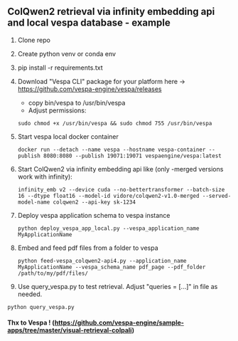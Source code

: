 ## ColQwen2 retrieval via infinity embedding api and local vespa database - example


1. Clone repo
2. Create python venv or conda env
3. pip install -r requirements.txt
4. Download "Vespa CLI" package for your platform here -> https://github.com/vespa-engine/vespa/releases
   - copy bin/vespa to /usr/bin/vespa
   - Adjust permissions:
   ```
   sudo chmod +x /usr/bin/vespa && sudo chmod 755 /usr/bin/vespa
   ```
6. Start vespa local docker container
   ```
   docker run --detach --name vespa --hostname vespa-container --publish 8080:8080 --publish 19071:19071 vespaengine/vespa:latest
   ```
7. Start ColQwen2 via infinity embedding api like (only -merged versions work with infinity):
   ```
   infinity_emb v2 --device cuda --no-bettertransformer --batch-size 16 --dtype float16 --model-id vidore/colqwen2-v1.0-merged --served-model-name colqwen2 --api-key sk-1234
   ```
8. Deploy vespa application schema to vespa instance
   ```
   python deploy_vespa_app_local.py --vespa_application_name MyApplicationName
   ```

9. Embed and feed pdf files from a folder to vespa
   ```
   python feed-vespa_colqwen2-api4.py --application_name MyApplicationName --vespa_schema_name pdf_page --pdf_folder /path/to/my/pdf/files/
   ```

10. Use query_vespa.py to test retrieval. Adjust "queries = [...]" in file as needed.
   ```
   python query_vespa.py
   ```
   
#### Thx to Vespa ! (https://github.com/vespa-engine/sample-apps/tree/master/visual-retrieval-colpali)

